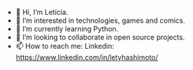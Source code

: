 - 👋 Hi, I’m Letícia.
- 👀 I’m interested in technologies, games and comics.
- 🌱 I’m currently learning Python. 
- 💞️ I’m looking to collaborate in open source projects.
- 📫 How to reach me: Linkedin: https://www.linkedin.com/in/letyhashimoto/

<!---
letyhashimoto/letyhashimoto is a ✨ special ✨ repository because its `README.md` (this file) appears on your GitHub profile.
You can click the Preview link to take a look at your changes.
--->
